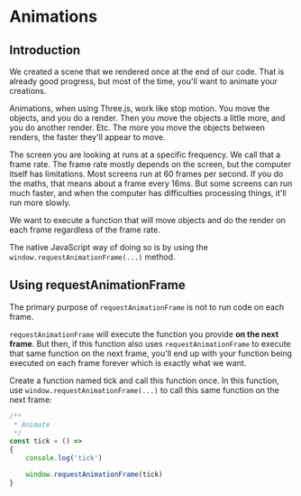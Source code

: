# Animations

## Introduction

We created a scene that we rendered once at the end of our code. That is already good progress, but most of the time, you'll want to animate your creations.

Animations, when using Three.js, work like stop motion. You move the objects, and you do a render. Then you move the objects a little more, and you do another render. Etc. The more you move the objects between renders, the faster they'll appear to move.

The screen you are looking at runs at a specific frequency. We call that a frame rate. The frame rate mostly depends on the screen, but the computer itself has limitations. Most screens run at 60 frames per second. If you do the maths, that means about a frame every 16ms. But some screens can run much faster, and when the computer has difficulties processing things, it'll run more slowly.

We want to execute a function that will move objects and do the render on each frame regardless of the frame rate.

The native JavaScript way of doing so is by using the `window.requestAnimationFrame(...)` method.

## Using requestAnimationFrame

The primary purpose of `requestAnimationFrame` is not to run code on each frame.

`requestAnimationFrame` will execute the function you provide **on the next frame**. But then, if this function also uses `requestAnimationFrame` to execute that same function on the next frame, you'll end up with your function being executed on each frame forever which is exactly what we want.

Create a function named tick and call this function once. In this function, use `window.requestAnimationFrame(...)` to call this same function on the next frame:

```js
/**
 * Animate
 */
const tick = () =>
{
    console.log('tick')

    window.requestAnimationFrame(tick)
}

```